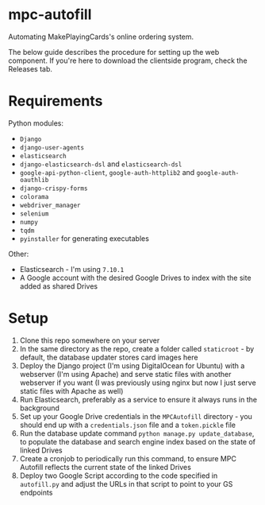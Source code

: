 # mpc-autofill
Automating MakePlayingCards's online ordering system.

The below guide describes the procedure for setting up the web component. If you're here to download the clientside program, check the Releases tab.

# Requirements
Python modules:
* `Django`
* `django-user-agents`
* `elasticsearch`
* `django-elasticsearch-dsl` and `elasticsearch-dsl`
* `google-api-python-client`, `google-auth-httplib2` and `google-auth-oauthlib`
* `django-crispy-forms`
* `colorama`
* `webdriver_manager`
* `selenium`
* `numpy`
* `tqdm`
* `pyinstaller` for generating executables

Other:
* Elasticsearch - I'm using `7.10.1`
* A Google account with the desired Google Drives to index with the site added as shared Drives

# Setup
1. Clone this repo somewhere on your server
2. In the same directory as the repo, create a folder called `staticroot` - by default, the database updater stores card images here
3. Deploy the Django project (I'm using DigitalOcean for Ubuntu) with a webserver (I'm using Apache) and serve static files with another webserver if you want (I was previously using nginx but now I just serve static files with Apache as well)
4. Run Elasticsearch, preferably as a service to ensure it always runs in the background
5. Set up your Google Drive credentials in the `MPCAutofill` directory - you should end up with a `credentials.json` file and a `token.pickle` file
6. Run the database update command `python manage.py update_database`, to populate the database and search engine index based on the state of linked Drives
7. Create a cronjob to periodically run this command, to ensure MPC Autofill reflects the current state of the linked Drives
8. Deploy two Google Script according to the code specified in `autofill.py` and adjust the URLs in that script to point to your GS endpoints
